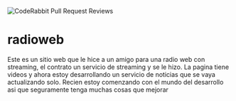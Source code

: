 ![CodeRabbit Pull Request Reviews](https://img.shields.io/coderabbit/prs/github/crispro941/radioweb?utm_source=oss&utm_medium=github&utm_campaign=crispro941%2Fradioweb&labelColor=171717&color=FF570A&link=https%3A%2F%2Fcoderabbit.ai&label=CodeRabbit+Reviews)

# radioweb
Este es un sitio web que le hice a un amigo para una radio web con streaming, el contrato un servicio de streaming y se le hizo. La pagina tiene videos y ahora estoy desarrollando un servicio de noticias que se vaya actualizando solo. Recien estoy comenzando con el mundo del desarrollo asi que seguramente tenga muchas cosas que mejorar
